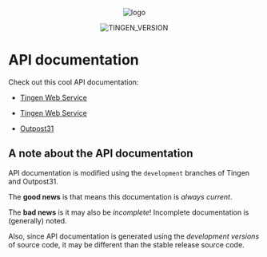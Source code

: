 <!-- u241212 -->

<div align="center">

  ![logo](../.github/image/logos/TingenDevelopmentDocumentation_logo_320x420.png)

  ![TINGEN_VERSION](https://img.shields.io/badge/BASED%20ON%20Tingen%2025.11-white?style=for-the-badge)

</div>

# API documentation

Check out this cool API documentation:

* [Tingen Web Service](https://spectrum-health-systems.github.io/Tingen-WebService/API/Tingen/index.html)


* [Tingen Web Service](https://spectrum-health-systems.github.io/Tingen-WebService/API/Tingen/index.html)

* [Outpost31](https://spectrum-health-systems.github.io/Tingen-Documentation/API/Outpost31/index.html)

## A note about the API documentation

API documentation is modified using the `development` branches of Tingen and Outpost31.

The **good news** is that means this documentation is *always current*.

The **bad news** is it may also be *incomplete*! Incomplete documentation is (generally) noted.

Also, since API documentation is generated using the *development versions* of source code, it may be different than the stable release source code.

<!--
API documentation for the following should be added:

- Tingen DevDeploy

-->